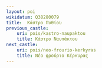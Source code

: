 ```yaml
---
layout: poi
wikidatum: Q38280079
title:  Κάστρο Πυθίου
previous_castle:
    uri: pois/kastro-naupaktou
    title: Κάστρο Ναυπάκτου
next_castle:
    uri: pois/neo-frourio-kerkyras
    title: Νέο φρούριο Κέρκυρας
---
```

